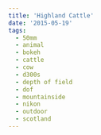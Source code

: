 ```yaml
---
title: 'Highland Cattle'
date: '2015-05-19'
tags:
  - 50mm
  - animal
  - bokeh
  - cattle
  - cow
  - d300s
  - depth of field
  - dof
  - mountainside
  - nikon
  - outdoor
  - scotland
---
```

